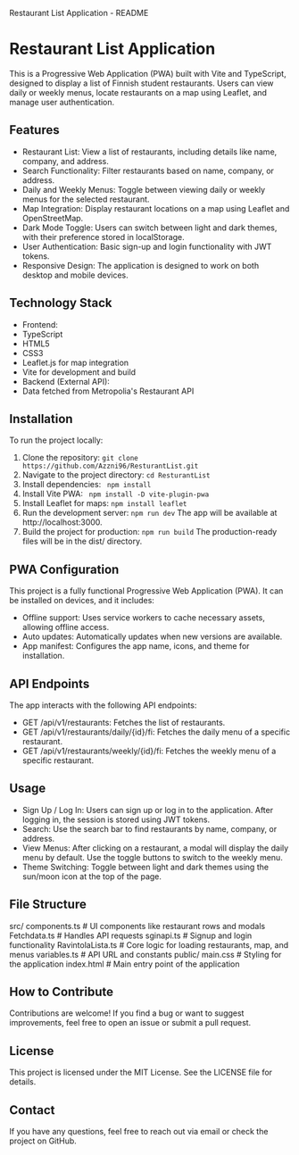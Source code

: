 Restaurant List Application - README
# Restaurant List Application
This is a Progressive Web Application (PWA) built with Vite and TypeScript, designed to display a
list of Finnish student restaurants. Users can view daily or weekly menus, locate restaurants on a
map using Leaflet, and manage user authentication.
## Features
- Restaurant List: View a list of restaurants, including details like name, company, and address.
- Search Functionality: Filter restaurants based on name, company, or address.
- Daily and Weekly Menus: Toggle between viewing daily or weekly menus for the selected
restaurant.
- Map Integration: Display restaurant locations on a map using Leaflet and OpenStreetMap.
- Dark Mode Toggle: Users can switch between light and dark themes, with their preference stored
in localStorage.
- User Authentication: Basic sign-up and login functionality with JWT tokens.
- Responsive Design: The application is designed to work on both desktop and mobile devices.
## Technology Stack
- Frontend:
 - TypeScript
 - HTML5
 - CSS3
 - Leaflet.js for map integration
 - Vite for development and build
- Backend (External API):
 - Data fetched from Metropolia's Restaurant API
## Installation
To run the project locally:
1. Clone the repository:
 ``git clone https://github.com/Azzni96/ResturantList.git``
2. Navigate to the project directory:
 ``cd ResturantList``
3. Install dependencies:
`` npm install``
4. Install Vite PWA:
`` npm install -D vite-plugin-pwa``
5. Install Leaflet for maps:
 ``npm install leaflet``
6. Run the development server:
 ``npm run dev``
 The app will be available at http://localhost:3000.
7. Build the project for production:
 ``npm run build``
 The production-ready files will be in the dist/ directory.

## PWA Configuration
This project is a fully functional Progressive Web Application (PWA). It can be installed on devices,
and it includes:
- Offline support: Uses service workers to cache necessary assets, allowing offline access.
- Auto updates: Automatically updates when new versions are available.
- App manifest: Configures the app name, icons, and theme for installation.

## API Endpoints
The app interacts with the following API endpoints:
- GET /api/v1/restaurants: Fetches the list of restaurants.
- GET /api/v1/restaurants/daily/{id}/fi: Fetches the daily menu of a specific restaurant.
- GET /api/v1/restaurants/weekly/{id}/fi: Fetches the weekly menu of a specific restaurant.

## Usage
- Sign Up / Log In: Users can sign up or log in to the application. After logging in, the session is
stored using JWT tokens.
- Search: Use the search bar to find restaurants by name, company, or address.
- View Menus: After clicking on a restaurant, a modal will display the daily menu by default. Use the
toggle buttons to switch to the weekly menu.
- Theme Switching: Toggle between light and dark themes using the sun/moon icon at the top of the
page.

## File Structure
src/
 components.ts # UI components like restaurant rows and modals
 Fetchdata.ts # Handles API requests
 sginapi.ts # Signup and login functionality
 RavintolaLista.ts # Core logic for loading restaurants, map, and menus
 variables.ts # API URL and constants
public/
 main.css # Styling for the application
index.html # Main entry point of the application

## How to Contribute
Contributions are welcome! If you find a bug or want to suggest improvements, feel free to open an
issue or submit a pull request.

## License
This project is licensed under the MIT License. See the LICENSE file for details.

## Contact
If you have any questions, feel free to reach out via email or check the project on GitHub.
